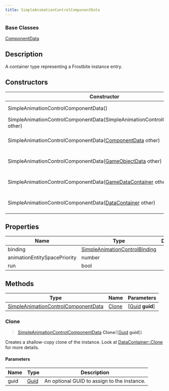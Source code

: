 ```yaml
---
title: SimpleAnimationControlComponentData
---
```

### Base Classes

[ComponentData](/vext/ref/fb/componentdata/)

## Description

A container type representing a Frostbite instance entry.

## Constructors

| Constructor                                                                                    | Description                                                                                                                                                   |
| ---------------------------------------------------------------------------------------------- | ------------------------------------------------------------------------------------------------------------------------------------------------------------- |
| SimpleAnimationControlComponentData()                                                          | Create a new instance of this container type.                                                                                                                 |
| SimpleAnimationControlComponentData(SimpleAnimationControlComponentData other)                 | Create a reference copy of an instance of the same type.                                                                                                      |
| SimpleAnimationControlComponentData([ComponentData](/vext/ref/fb/componentdata/) other)                      | Upcast an instance of type [ComponentData](/vext/ref/fb/componentdata/) to [SimpleAnimationControlComponentData](/vext/ref/fb/simpleanimationcontrolcomponentdata/).                      |
| SimpleAnimationControlComponentData([GameObjectData](/vext/ref/fb/gameobjectdata/) other)                    | Upcast an instance of type [GameObjectData](/vext/ref/fb/gameobjectdata/) to [SimpleAnimationControlComponentData](/vext/ref/fb/simpleanimationcontrolcomponentdata/).                    |
| SimpleAnimationControlComponentData([GameDataContainer](/vext/ref/fb/gamedatacontainer/) other)              | Upcast an instance of type [GameDataContainer](/vext/ref/fb/gamedatacontainer/) to [SimpleAnimationControlComponentData](/vext/ref/fb/simpleanimationcontrolcomponentdata/).              |
| SimpleAnimationControlComponentData([DataContainer](/vext/ref/shared/class/datacontainer) other) | Upcast an instance of type [DataContainer](/vext/ref/shared/class/datacontainer) to [SimpleAnimationControlComponentData](/vext/ref/fb/simpleanimationcontrolcomponentdata/). |

## Properties

| Name                         | Type                                                           | Description |
| ---------------------------- | -------------------------------------------------------------- | ----------- |
| binding                      | [SimpleAnimationControlBinding](/vext/ref/fb/simpleanimationcontrolbinding/) |             |
| animationEntitySpacePriority | number                                                         |             |
| run                          | bool                                                           |             |

## Methods

| Type                                                                       | Name            | Parameters                                     |
| -------------------------------------------------------------------------- | --------------- | ---------------------------------------------- |
| [SimpleAnimationControlComponentData](/vext/ref/fb/simpleanimationcontrolcomponentdata/) | [Clone](#clone) | \[[Guid](/vext/ref/shared/class/guid) **guid**\] |

### Clone

> [SimpleAnimationControlComponentData](/vext/ref/fb/simpleanimationcontrolcomponentdata/) **Clone**(\[[Guid](/vext/ref/shared/class/guid) **guid**\])

Creates a shallow-copy clone of the instance. Look at [DataContainer::Clone](/vext/ref/shared/class/datacontainer#clone) for more details.

#### Parameters

| Name | Type         | Description                                 |
| ---- | ------------ | ------------------------------------------- |
| guid | [Guid](/vext/ref/shared/class/guid/) | An optional GUID to assign to the instance. |
